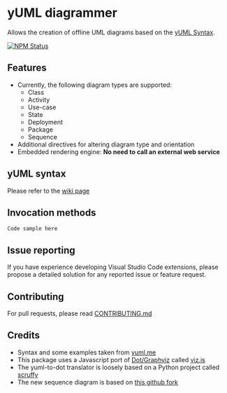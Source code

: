# yUML diagrammer
Allows the creation of offline UML diagrams based on the [yUML Syntax](http://yuml.me/).

<a href="https://www.npmjs.com/package/yuml-diagram"><img alt="NPM Status" src="https://img.shields.io/npm/v/yuml-diagram.svg?style=flat"></a>

## Features
* Currently, the following diagram types are supported: 
  + Class
  + Activity 
  + Use-case
  + State
  + Deployment
  + Package
  + Sequence
* Additional directives for altering diagram type and orientation
* Embedded rendering engine: **No need to call an external web service**

## yUML syntax
Please refer to the [wiki page](https://github.com/jaime-olivares/yuml-diagram/wiki)

## Invocation methods

````
Code sample here
````

## Issue reporting
If you have experience developing Visual Studio Code extensions, please propose a detailed solution for any reported issue or feature request.

## Contributing
For pull requests, please read [CONTRIBUTING.md](https://github.com/jaime-olivares/yuml-diagram/blob/master/CONTRIBUTING.md)

## Credits
* Syntax and some examples taken from [yuml.me](http://yuml.me/diagram/scruffy/class/samples)
* This package uses a Javascript port of [Dot/Graphviz](http://www.graphviz.org/) called [viz.js](https://github.com/mdaines/viz.js)
* The yuml-to-dot translator is loosely based on a Python project called [scruffy](https://github.com/aivarsk/scruffy)
* The new sequence diagram is based on [this github fork](https://github.com/sharvil/node-sequence-diagram)
